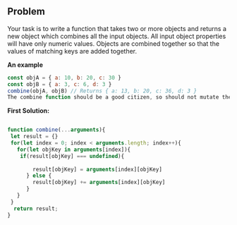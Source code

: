## Problem

Your task is to write a function that takes two or more objects and returns a new object which combines all the input objects.
All input object properties will have only numeric values. Objects are combined together so that the values of matching keys are added together.

**An example**
```javaScript
const objA = { a: 10, b: 20, c: 30 }
const objB = { a: 3, c: 6, d: 3 }
combine(objA, objB) // Returns { a: 13, b: 20, c: 36, d: 3 }
The combine function should be a good citizen, so should not mutate the input objects.
``` 
**First Solution:**
```javaScript

function combine(...arguments){
 let result = {}
 for(let index = 0; index < arguments.length; index++){
   for(let objKey in arguments[index]){
    if(result[objKey] === undefined){
      
        result[objKey] = arguments[index][objKey]
      } else {
        result[objKey] += arguments[index][objKey]
      }
   }
 }
  return result;
}

```